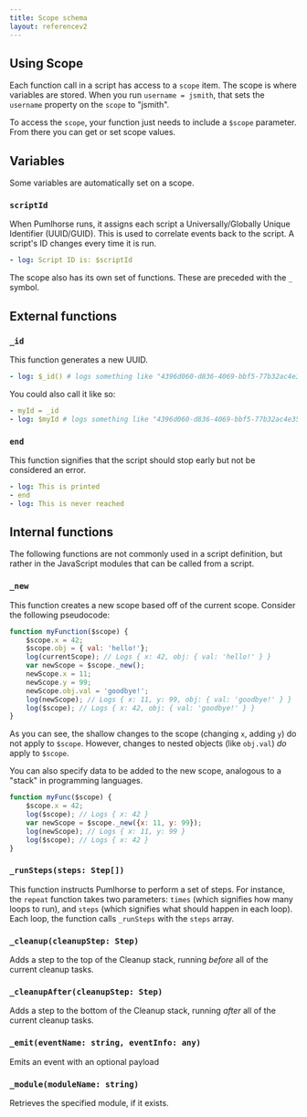 ```yaml
---
title: Scope schema
layout: referencev2
---
```


## Using Scope

Each function call in a script has access to a `scope` item. The scope is where 
variables are stored. When you run `username = jsmith`, that sets the `username` property
on the `scope` to "jsmith".

To access the `scope`, your function just needs to include a `$scope` parameter. From there you can get or set scope values.

## Variables

Some variables are automatically set on a scope.

### `scriptId`

When Pumlhorse runs, it assigns each script a Universally/Globally Unique Identifier (UUID/GUID). This is used to correlate events back to the script. A script's ID changes every time it is run.

```yaml
- log: Script ID is: $scriptId
```

The scope also has its own set of functions. These are preceded with the `_` symbol.

## External functions

### `_id`

This function generates a new UUID.

```yaml
- log: $_id() # logs something like "4396d060-d836-4069-bbf5-77b32ac4e35f"
```

You could also call it like so:

```yaml
- myId = _id
- log: $myId # logs something like "4396d060-d836-4069-bbf5-77b32ac4e35f"
```

### `end`

This function signifies that the script should stop early but not be considered an error.

```yaml
- log: This is printed
- end
- log: This is never reached
```

## Internal functions

The following functions are not commonly used in a script definition, but rather in the JavaScript modules
that can be called from a script.

### `_new`

This function creates a new scope based off of the current scope. Consider the following pseudocode:

```javascript
function myFunction($scope) {
    $scope.x = 42;
    $scope.obj = { val: 'hello!'};
    log(currentScope); // Logs { x: 42, obj: { val: 'hello!' } }
    var newScope = $scope._new();
    newScope.x = 11;
    newScope.y = 99;
    newScope.obj.val = 'goodbye!';
    log(newScope); // Logs { x: 11, y: 99, obj: { val: 'goodbye!' } }
    log($scope); // Logs { x: 42, obj: { val: 'goodbye!' } }
}
```

As you can see, the shallow changes to the scope (changing `x`, adding `y`) do not apply to `$scope`.
However, changes to nested objects (like `obj.val`) _do_ apply to `$scope`.

You can also specify data to be added to the new scope, analogous to a "stack" in programming languages.

```javascript
function myFunc($scope) {
    $scope.x = 42;
    log($scope); // Logs { x: 42 }
    var newScope = $scope._new({x: 11, y: 99});
    log(newScope); // Logs { x: 11, y: 99 }
    log($scope); // Logs { x: 42 }
}
```

### `_runSteps(steps: Step[])`

This function instructs Pumlhorse to perform a set of steps. For instance, the `repeat` function takes two parameters:
`times` (which signifies how many loops to run), and `steps` (which signifies what should happen
in each loop). Each loop, the function calls `_runSteps` with the `steps` array.

### `_cleanup(cleanupStep: Step)`

Adds a step to the top of the Cleanup stack, running _before_ all of the current cleanup tasks.

### `_cleanupAfter(cleanupStep: Step)`

Adds a step to the bottom of the Cleanup stack, running _after_ all of the current cleanup tasks.

### `_emit(eventName: string, eventInfo: any)`

Emits an event with an optional payload

### `_module(moduleName: string)`

Retrieves the specified module, if it exists.